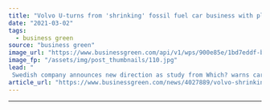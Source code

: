 ```yaml
---
title: "Volvo U-turns from 'shrinking' fossil fuel car business with pledge to go all-electric by 2030"
date: "2021-03-02"
tags: 
  - business green
source: "business green"
image_url: "https://www.businessgreen.com/api/v1/wps/900e85e/1bd7eddf-bd1a-4ffd-b740-bd82be6380e4/7/277321-XC40-Recharge-Pure-Electric-P8-Sage-Green-exterior-static-185x114.jpg"
image_fp: "/assets/img/post_thumbnails/110.jpg"
lead: "
 Swedish company announces new direction as study from Which? warns carmakers are overstating the fuel efficiency of plug-in hybrid vehicles a ..."
article_url: "https://www.businessgreen.com/news/4027889/volvo-shrinking-fossil-fuel-car-business-pledge-electric-2030"
---
```


---
